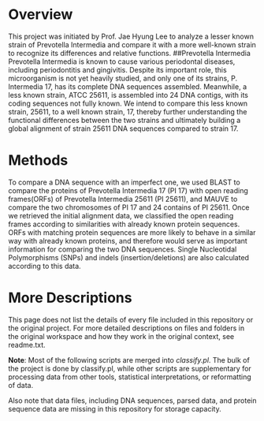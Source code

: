 # Overview

This project was initiated by Prof. Jae Hyung Lee to analyze a lesser known strain of Prevotella Intermedia and compare it with a more well-known strain to recognize its differences and relative functions.
##Prevotella Intermedia 
Prevotella Intermedia is known to cause various periodontal diseases, including periodontitis and gingivitis. Despite its important role, this microorganism is not yet heavily studied, and only one of its strains, P. Intermedia 17, has its complete DNA sequences assembled. Meanwhile, a less known strain, ATCC 25611, is assembled into 24 DNA contigs, with its coding sequences not fully known. We intend to compare this less known strain, 25611, to a well known strain, 17, thereby further understanding the functional differences between the two strains and ultimately building a global alignment of strain 25611 DNA sequences compared to strain 17.

# Methods

To compare a DNA sequence with an imperfect one, we used BLAST to compare the proteins of Prevotella Intermedia 17 (PI 17) with open reading frames(ORFs) of Prevotella Intermedia 25611 (PI 25611), and MAUVE to compare the two chromosomes of PI 17 and 24 contains of PI 25611. Once we retrieved the initial alignment data, we classified the open reading frames according to similarities with already known protein sequences. ORFs with matching protein sequences are more likely to behave in a similar way with already known proteins, and therefore would serve as important information for comparing the two DNA sequences. Single Nucleotidal Polymorphisms (SNPs) and indels (insertion/deletions) are also calculated according to this data.

# More Descriptions

This page does not list the details of every file included in this repository or the original project. For more detailed descriptions on files and folders in the original workspace and how they work in the original context, see readme.txt.

**Note**: Most of the following scripts are merged into *classify.pl*. The bulk of the project is done by classify.pl, while other scripts are supplementary for processing data from other tools, statistical interpretations, or reformatting of data.

Also note that data files, including DNA sequences, parsed data, and protein sequence data are missing in this repository for storage capacity.
